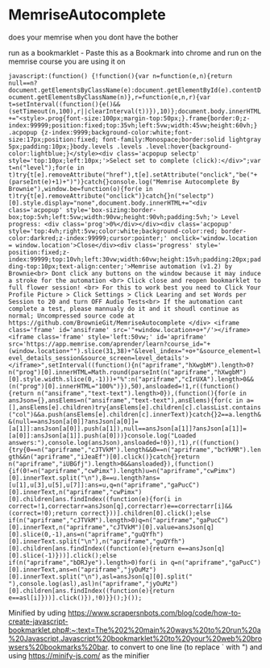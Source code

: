 # MemriseAutocomplete
does your memrise when you dont have the bother

run as a bookmarklet - Paste this as a Bookmark into chrome and run on the memrise course you are using it on

```javascript:(function() {!function(){var n=function(e,n){return null==n?document.getElementsByClassName(e):document.getElementById(e).contentDocument.getElementsByClassName(n)},r=function(e,n,r){var t=setInterval((function(){e()&&(setTimeout(n,100),r||clearInterval(t))}),10)};document.body.innerHTML+="<style>.prog{font-size:100px;margin-top:50px;}.frame{border:0;z-index:99999;position:fixed;top:35vh;left:5vw;width:45vw;height:60vh;} .acpopup {z-index:9999;background-color:white;font-size:17px;position:fixed; font-family:Monospace;border:solid lightgray 5px;padding:10px;}body.levels .levels .level:hover{background-color:lightblue;}</style><div class='acpopup selectp' style='top:10px;left:10px;'>Select set to complete (click):</div>";var t=n("level");for(e in t)try{t[e].removeAttribute("href"),t[e].setAttribute("onclick","be("+(parseInt(e)+1)+")")}catch{}console.log("Memrise Autocomplete By Brownie"),window.be=function(o){for(e in t)try{t[e].removeAttribute("onclick")}catch{}n("selectp")[0].style.display="none",document.body.innerHTML+="<div class='acpopup' style='box-sizing:border-box;top:5vh;left:5vw;width:90vw;height:90vh;padding:5vh;'> Level progress: <div class='prog'>0%</div></div><div class='acpopup' style='top:4vh;right:5vw;color:white;background-color:red; border-color:darkred;z-index:99999;cursor:pointer;' onclick='window.location = window.location'>Close</div><div class='progress' style=' position:fixed;z-index:99999;top:10vh;left:30vw;width:60vw;height:15vh;padding:20px;padding-top:10px;text-align:center;'>Memrise automation (v1.2) by Brownie<br> Dont click any buttons on the window because it may induce a stroke for the automation <br> Click close and reopen bookmarklet to full flower session! <br> For this to work best you need to Click Your Profile Picture > Click Settings > Click Learing and set Words per Session to 20 and turn OFF Audio Tests<br> If the automation cant complete a test, please mannualy do it and it shoudl continue as normal; Uncompressed source code at https://github.com/BrownieGit/MemriseAutocomplete </div> <iframe class='frame' id='ansiframe' src='"+window.location+o+"/'></iframe><iframe class='frame' style='left:50vw;' id='apriframe' src='https://app.memrise.com/aprender/learn?course_id="+(window.location+"").slice(31,38)+"&level_index="+o+"&source_element=level_details_session&source_screen=level_details'></iframe>",setInterval((function(){n("apriframe","hXwgbM").length>0?n("prog")[0].innerHTML=Math.round(parseInt(n("apriframe","hXwgbM")[0].style.width.slice(0,-1)))+"%":n("apriframe","cIrUXA").length>0&&(n("prog")[0].innerHTML="100%")}),50),ansloaded=!1,r((function(){return n("ansiframe","text-text").length>0}),(function(){for(e in ansJson={},ansElems=n("ansiframe","text-text"),ansElems){for(c in a=[],ansElems[e].children)try{ansElems[e].children[c].classList.contains("col")&&a.push(ansElems[e].children[c].innerText)}catch{}2==a.length&&(null==ansJson[a[0]]?ansJson[a[0]]=[a[1]]:ansJson[a[0]].push(a[1]),null==ansJson[a[1]]?ansJson[a[1]]=[a[0]]:ansJson[a[1]].push(a[0]))}console.log("Loaded answers:"),console.log(ansJson),ansloaded=!0}),!1),r((function(){try{0==n("apriframe","cJTVkM").length&&0==n("apriframe","bcYkMR").length&&n("apriframe","iJeaEf")[0].click()}catch{}return n("apriframe","iUBGfj").length>0&&ansloaded}),(function(){if(0!=n("apriframe","cwPimx").length)u=n("apriframe","cwPimx")[0].innerText.split("\n"),8==u.length?ans=[u[1],u[3],u[5],u[7]]:ans=u,q=n("apriframe","gaPucC")[0].innerText,n("apriframe","cwPimx")[0].children[ans.findIndex((function(e){for(i in correct=!1,correctarr=ansJson[q],correctarr)e==correctarr[i]&&(correct=!0);return correct}))].children[0].click();else if(n("apriframe","cJTVkM").length>0)q=n("apriframe","gaPucC")[0].innerText,n("apriframe","cJTVkM")[0].value=ansJson[q][0].slice(0,-1),ans=n("apriframe","guQYfh")[0].innerText.split("\n"),n("apriframe","guQYfh")[0].children[ans.findIndex((function(e){return e==ansJson[q][0].slice(-1)}))].click();else if(n("apriframe","bDRJye").length>0)for(i in q=n("apriframe","gaPucC")[0].innerText,ans=n("apriframe","jyOuMz")[0].innerText.split("\n"),asl=ansJson[q][0].split(" "),console.log(asl),asl)n("apriframe","jyOuMz")[0].children[ans.findIndex((function(e){return e==asl[i]}))].click()}),!0)}}();}());```

Minified by uding https://www.scrapersnbots.com/blog/code/how-to-create-javascript-bookmarklet.php#:~:text=The%202%20main%20ways%20to%20run%20a%20Javascript,Javascript%20bookmarklet%20to%20your%20web%20browsers%20bookmarks%20bar. to convert to one line (to replace \` with ") and using https://minify-js.com/ as the minifier
